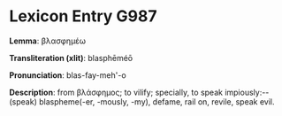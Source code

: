 # Lexicon Entry G987

**Lemma**: βλασφημέω

**Transliteration (xlit)**: blasphēméō

**Pronunciation**: blas-fay-meh'-o

**Description**:
from βλάσφημος; to vilify; specially, to speak impiously:--(speak) blaspheme(-er, -mously, -my), defame, rail on, revile, speak evil.
